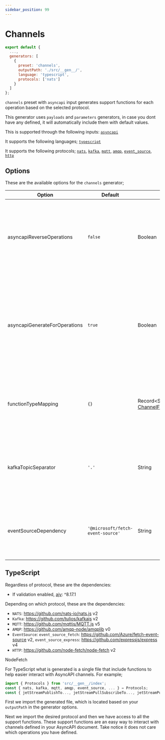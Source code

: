 ```yaml
---
sidebar_position: 99
---
```


# Channels

```js
export default {
  ...,
  generators: [
    {
      preset: 'channels',
      outputPath: './src/__gen__/', 
      language: 'typescript',
      protocols: ['nats']
    }
  ]
};
```

`channels` preset with `asyncapi` input generates support functions for each operation based on the selected protocol.

This generator uses `payloads` and `parameters` generators, in case you dont have any defined, it will automatically include them with default values.

This is supported through the following inputs: [`asyncapi`](../inputs/asyncapi.md)

It supports the following languages; [`typescript`](#typescript)

It supports the following protocols; [`nats`](../protocols/nats.md), [`kafka`](../protocols/kafka.md), [`mqtt`](../protocols/mqtt.md), [`amqp`](../protocols/amqp.md), [`event_source`](../protocols/eventsource.md), [`http`](../protocols/http.md)

## Options
These are the available options for the `channels` generator; 

| **Option** | Default | Type | Description |
|---|---|---|---|
| asyncapiReverseOperations | `false` | Boolean | Used in conjunction with AsyncAPI input, and reverses the operation actions i.e. send becomes receive and receive becomes send. Often used in testing scenarios to act as the reverse API. |
| asyncapiGenerateForOperations | `true` | Boolean | Used in conjunction with AsyncAPI input, which if `true` generate the functions upholding how operations are defined. If `false` the functions are generated regardless of what operations define. I.e. `send` and `receive` does not matter. |
| functionTypeMapping | `{}` | Record\<String, [ChannelFunctionTypes](https://the-codegen-project.org/docs/api/enumerations/ChannelFunctionTypes)[]\> | Used in conjunction with AsyncAPI input, can define channel ID along side the type of functions that should be rendered. |
| kafkaTopicSeparator | `'.'` | String | Used with AsyncAPI to ensure the right character separate topics, example if address is my/resource/path it will be converted to my.resource.path |
| eventSourceDependency | `'@microsoft/fetch-event-source'` | String | Because @microsoft/fetch-event-source is out-dated in some areas we allow you to change the fork/variant that can be used instead |

## TypeScript
Regardless of protocol, these are the dependencies: 
- If validation enabled, [ajv](https://ajv.js.org/guide/getting-started.html): ^8.17.1
  
Depending on which protocol, these are the dependencies:
- `NATS`: https://github.com/nats-io/nats.js v2
- `Kafka`: https://github.com/tulios/kafkajs v2
- `MQTT`: https://github.com/mqttjs/MQTT.js v5
- `AMQP`: https://github.com/amqp-node/amqplib v0
- `EventSource`: `event_source_fetch`: https://github.com/Azure/fetch-event-source v2, `event_source_express`: https://github.com/expressjs/express v4
- `HTTP`: https://github.com/node-fetch/node-fetch v2

NodeFetch

For TypeScript what is generated is a single file that include functions to help easier interact with AsyncAPI channels. For example;

```ts
import { Protocols } from 'src/__gen__/index';
const { nats, kafka, mqtt, amqp, event_source, ... } = Protocols;
const { jetStreamPublishTo..., jetStreamPullSubscribeTo..., jetStreamPushSubscriptionFrom..., publishTo..., subscribeTo... } = nats;
```

First we import the generated file, which is located based on your `outputPath` in the generator options. 

Next we import the desired protocol and then we have access to all the support functions. These support functions are an easy way to interact with channels defined in your AsyncAPI document. Take notice it does not care which operations you have defined.
